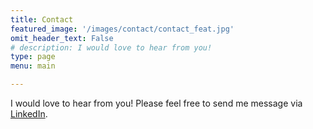 ```yaml
---
title: Contact
featured_image: '/images/contact/contact_feat.jpg'
omit_header_text: False
# description: I would love to hear from you!
type: page
menu: main

---
```



I would love to hear from you! Please feel free to send me message via [LinkedIn](https://www.linkedin.com/in/jason-gabunilas/).
